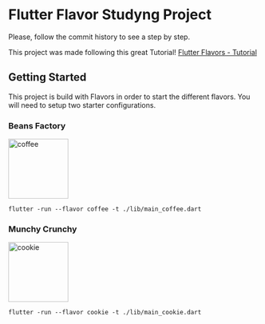 # Flutter Flavor Studyng Project
Please, follow the commit history to see a step by step.

This project was made following this great Tutorial! [Flutter Flavors - Tutorial](https://www.youtube.com/watch?v=4Y7WaeU3P60&ab_channel=FlutterExplained)


## Getting Started
This project is build with Flavors in order to start the different flavors.
You will need to setup two starter configurations.

### Beans Factory
<img width="120" alt="coffee" src="https://user-images.githubusercontent.com/8026644/114728619-897b6d00-9d3f-11eb-89d2-17c1ac433077.png">

```shell script
flutter -run --flavor coffee -t ./lib/main_coffee.dart
```

### Munchy Crunchy
<img width="120" alt="cookie" src="https://user-images.githubusercontent.com/8026644/114728345-4e793980-9d3f-11eb-91d2-864595d86194.png">

```shell script
flutter -run --flavor cookie -t ./lib/main_cookie.dart
```
